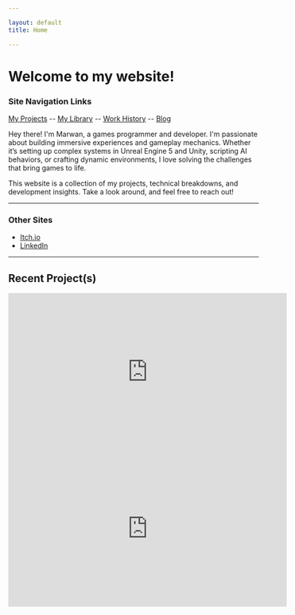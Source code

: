 ```yaml
---

layout: default
title: Home

---
```

 
# Welcome to my website!

### Site Navigation Links

[My Projects](projects.md)  --  [My Library](mylib.md)  --  [Work History](work-history.md) -- [Blog](blog.md)

Hey there! I'm Marwan, a games programmer and developer. I'm passionate about building immersive experiences and gameplay mechanics. Whether it’s setting up complex systems in Unreal Engine 5 and Unity, scripting AI behaviors, or crafting dynamic environments, I love solving the challenges that bring games to life.

This website is a collection of my projects, technical breakdowns, and development insights.
Take a look around, and feel free to reach out!


---


### Other Sites

- [Itch.io](https://goldleafinteractive.itch.io)  
- [LinkedIn](https://www.linkedin.com/in/marwan-charafeddine-213065155)  

---


## Recent Project(s)


<iframe width="560" height="315" src="https://youtube.com/embed/GfrDt166KZI" frameborder="0" allowfullscreen> </iframe><iframe width="560" height="315" src="https://youtube.com/embed/Z-7c43uqa5s" frameborder="0" allowfullscreen>
